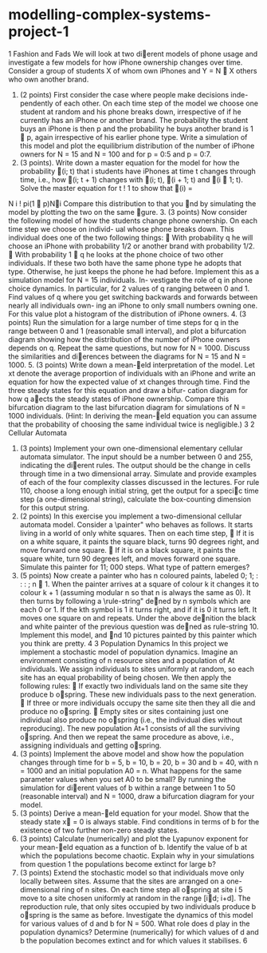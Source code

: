 # modelling-complex-systems-project-1
1 Fashion and Fads
We will look at two dierent models of phone usage and investigate a few
models for how iPhone ownership changes over time. Consider a group of
students X of whom own iPhones and Y = N 􀀀 X others who own another
brand.
1. (2 points) First consider the case where people make decisions inde-
pendently of each other. On each time step of the model we choose
one student at random and his phone breaks down, irrespective of if he
currently has an iPhone or another brand. The probability the student
buys an iPhone is then p and the probability he buys another brand is
1 􀀀 p, again irrespective of his earlier phone type. Write a simulation
of this model and plot the equilibrium distribution of the number of
iPhone owners for N = 15 and N = 100 and for p = 0:5 and p = 0:7.
2. (3 points). Write down a master equation for the model for how
the probability (i; t) that i students have iPhones at time t changes
through time, i.e., how (i; t + 1) changes with (i; t), (i + 1; t) and
(i 􀀀 1; t). Solve the master equation for t ! 1 to show that
(i) =
 
N
i
!
pi(1 􀀀 p)N􀀀i
Compare this distribution to that you nd by simulating the model by
plotting the two on the same gure.
3. (3 points) Now consider the following model of how the students
change phone ownership. On each time step we choose on individ-
ual whose phone breaks down. This individual does one of the two
following things:
 With probability q he will choose an iPhone with probability 1/2
or another brand with probability 1/2.
 With probability 1 􀀀 q he looks at the phone choice of two other
individuals. If these two both have the same phone type he adopts
that type. Otherwise, he just keeps the phone he had before.
Implement this as a simulation model for N = 15 individuals. In-
vestigate the role of q in phone choice dynamics. In particular, for
2
values of q ranging between 0 and 1. Find values of q where you get
switching backwards and forwards between nearly all individuals own-
ing an iPhone to only small numbers owning one. For this value plot a
histogram of the distribution of iPhone owners.
4. (3 points) Run the simulation for a large number of time steps for
q in the range between 0 and 1 (reasonable small interval), and plot
a bifurcation diagram showing how the distribution of the number of
iPhone owners depends on q. Repeat the same questions, but now
for N = 1000. Discuss the similarities and dierences between the
diagrams for N = 15 and N = 1000.
5. (3 points) Write down a mean-eld interpretation of the model. Let
xt denote the average proportion of individuals with an iPhone and
write an equation for how the expected value of xt changes through
time. Find the three steady states for this equation and draw a bifur-
cation diagram for how q aects the steady states of iPhone ownership.
Compare this bifurcation diagram to the last bifurcation diagram for
simulations of N = 1000 individuals. (Hint: In deriving the mean-eld
equation you can assume that the probability of choosing the same
individual twice is negligible.)
3
2 Cellular Automata
1. (3 points) Implement your own one-dimensional elementary cellular
automata simulator. The input should be a number between 0 and
255, indicating the dierent rules. The output should be the change in
cells through time in a two dimensional array. Simulate and provide
examples of each of the four complexity classes discussed in the lectures.
For rule 110, choose a long enough initial string, get the output for a
specic time step (a one-dimensional string), calculate the box-counting
dimension for this output string.
2. (2 points) In this exercise you implement a two-dimensional cellular
automata model. Consider a \painter" who behaves as follows. It
starts living in a world of only white squares. Then on each time step,
 If it is on a white square, it paints the square black, turns 90
degrees right, and move forward one square.
 If it is on a black square, it paints the square white, turn 90 degrees
left, and moves forward one square.
Simulate this painter for 11; 000 steps. What type of pattern emerges?
3. (5 points) Now create a painter who has n coloured paints, labeled
0; 1; : : : ; n 􀀀 1. When the painter arrives at a square of colour k it
changes it to colour k + 1 (assuming modular n so that n is always
the same as 0). It then turns by following a \rule-string" dened by
n symbols which are each 0 or 1. If the kth symbol is 1 it turns
right, and if it is 0 it turns left. It moves one square on and repeats.
Under the above denition the black and white painter of the previous
question was dened as rule-string 10. Implement this model, and nd
10 pictures painted by this painter which you think are pretty.
4
3 Population Dynamics
In this project we implement a stochastic model of population dynamics.
Imagine an environment consisting of n resource sites and a population of At
individuals. We assign individuals to sites uniformly at random, so each site
has an equal probability of being chosen. We then apply the following rules:
 If exactly two individuals land on the same site they produce b ospring.
These new individuals pass to the next generation.
 If three or more individuals occupy the same site then they all die and
produce no ospring.
 Empty sites or sites containing just one individual also produce no
ospring (i.e., the individual dies without reproducing).
The new population At+1 consists of all the surviving ospring. And then we
repeat the same procedure as above, i.e., assigning individuals and getting
ospring.
1. (3 points) Implement the above model and show how the population
changes through time for b = 5, b = 10, b = 20, b = 30 and b = 40,
with n = 1000 and an initial population A0 = n. What happens for
the same parameter values when you set A0 to be small? By running
the simulation for dierent values of b within a range between 1 to 50
(reasonable interval) and N = 1000, draw a bifurcation diagram for
your model.
2. (3 points) Derive a mean-eld equation for your model. Show that
the steady state x = 0 is always stable. Find conditions in terms of b
for the existence of two further non-zero steady states.
3. (3 points) Calculate (numerically) and plot the Lyapunov exponent
for your mean-eld equation as a function of b. Identify the value
of b at which the populations become chaotic. Explain why in your
simulations from question 1 the populations become extinct for large
b?
4. (3 points) Extend the stochastic model so that individuals move only
locally between sites. Assume that the sites are arranged on a one-
dimensional ring of n sites. On each time step all ospring at site i
5
move to a site chosen uniformly at random in the range [i􀀀d; i+d]. The
reproduction rule, that only sites occupied by two individuals produce
b ospring is the same as before. Investigate the dynamics of this model
for various values of d and b for N = 500. What role does d play in the
population dynamics? Determine (numerically) for which values of d
and b the population becomes extinct and for which values it stabilises.
6
